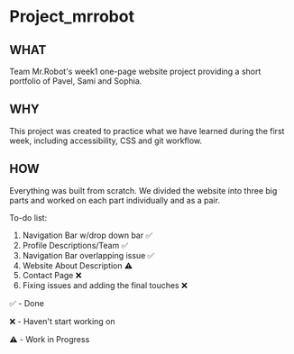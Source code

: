 # Project_mrrobot

## WHAT
Team Mr.Robot's week1 one-page website project providing a short portfolio of Pavel, Sami and Sophia.

## WHY
This project was created to practice what we have learned during the first week, including accessibility, CSS and git workflow.

## HOW
Everything was built from scratch. 
We divided the website into three big parts and worked on each part individually and as a pair.                








To-do list:

1) Navigation Bar w/drop down bar ✅
2) Profile Descriptions/Team ✅
3) Navigation Bar overlapping issue ✅
4) Website About Description ⚠️
5) Contact Page ❌
6) Fixing issues and adding the final touches ❌


✅ - Done

❌ - Haven't start working on

⚠️ - Work in Progress
